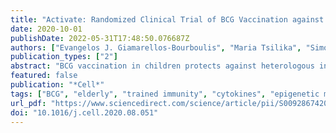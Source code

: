 ```yaml
---
title: "Activate: Randomized Clinical Trial of BCG Vaccination against Infection in the Elderly"
date: 2020-10-01
publishDate: 2022-05-31T17:48:50.076687Z
authors: ["Evangelos J. Giamarellos-Bourboulis", "Maria Tsilika", "Simone Moorlag", "Nikolaos Antonakos", "Antigone Kotsaki", "Jorge Domínguez-Andrés", "Evdoxia Kyriazopoulou", "Theologia Gkavogianni", "Maria-Evangelia Adami", "Georgia Damoraki", "Panagiotis Koufargyris", "Athanassios Karageorgos", "Amalia Bolanou", "Hans Koenen", "Reinout van Crevel", "Dionyssia-Irene Droggiti", "George Renieris", "Antonios Papadopoulos", "Mihai G. Netea"]
publication_types: ["2"]
abstract: "BCG vaccination in children protects against heterologous infections and improves survival independently of tuberculosis prevention. The phase III ACTIVATE trial assessed whether BCG has similar effects in the elderly. In this double-blind, randomized trial, elderly patients (n = 198) received BCG or placebo vaccine at hospital discharge and were followed for 12 months for new infections. At interim analysis, BCG vaccination significantly increased the time to first infection (median 16 weeks compared to 11 weeks after placebo). The incidence of new infections was 42.3% (95% CIs 31.9%–53.4%) after placebo vaccination and 25.0% (95% CIs 16.4%–36.1%) after BCG vaccination; most of the protection was against respiratory tract infections of probable viral origin (hazard ratio 0.21, p = 0.013). No difference in the frequency of adverse effects was found. Data show that BCG vaccination is safe and can protect the elderly against infections. Larger studies are needed to assess protection against respiratory infections, including COVID-19 (ClinicalTrials.gov NCT03296423)."
featured: false
publication: "*Cell*"
tags: ["BCG", "elderly", "trained immunity", "cytokines", "epigenetic modifications", "infection incidence", "respiratory infections", "vaccination"]
url_pdf: "https://www.sciencedirect.com/science/article/pii/S0092867420311399"
doi: "10.1016/j.cell.2020.08.051"
---
```


